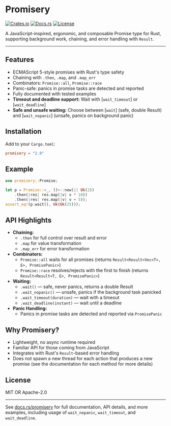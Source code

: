 # Promisery

[![Crates.io](https://img.shields.io/crates/v/promisery.svg)](https://crates.io/crates/promisery)
[![Docs.rs](https://docs.rs/promisery/badge.svg)](https://docs.rs/promisery)
[![License](https://img.shields.io/badge/license-MIT%20OR%20Apache--2.0-blue.svg)](./LICENSE)

A JavaScript-inspired, ergonomic, and composable Promise type for Rust, supporting background work, chaining, and error handling with `Result`.

---

## Features
- ECMAScript 5-style promises with Rust's type safety
- Chaining with `.then`, `.map`, and `.map_err`
- Combinators: `Promise::all`, `Promise::race`
- Panic-safe: panics in promise tasks are detected and reported
- Fully documented with tested examples
- **Timeout and deadline support:** Wait with [`wait_timeout`] or [`wait_deadline`]
- **Safe and unsafe waiting:** Choose between [`wait`] (safe, double Result) and [`wait_nopanic`] (unsafe, panics on background panic)

## Installation
Add to your `Cargo.toml`:
```toml
promisery = "2.0"
```

## Example
```rust
use promisery::Promise;

let p = Promise::<_, ()>::new(|| Ok(2))
    .then(|res| res.map(|v| v * 10))
    .then(|res| res.map(|v| v + 5));
assert_eq!(p.wait(), Ok(Ok(25)));
```

## API Highlights
- **Chaining:**
  - `.then` for full control over result and error
  - `.map` for value transformation
  - `.map_err` for error transformation
- **Combinators:**
  - `Promise::all` waits for all promises (returns `Result<Result<Vec<T>, E>, PromisePanic>`)
  - `Promise::race` resolves/rejects with the first to finish (returns `Result<Result<T, E>, PromisePanic>`)
- **Waiting:**
  - `.wait()` — safe, never panics, returns a double Result
  - `.wait_nopanic()` — unsafe, panics if the background task panicked
  - `.wait_timeout(duration)` — wait with a timeout
  - `.wait_deadline(instant)` — wait until a deadline
- **Panic Handling:**
  - Panics in promise tasks are detected and reported via `PromisePanic`

## Why Promisery?
- Lightweight, no async runtime required
- Familiar API for those coming from JavaScript
- Integrates with Rust's `Result`-based error handling
- Does not spawn a new thread for each action that produces a new promise (see the documentation for each method for more details)

## License
MIT OR Apache-2.0

---

See [docs.rs/promisery](https://docs.rs/promisery) for full documentation, API details, and more examples, including usage of `wait_nopanic`, `wait_timeout`, and `wait_deadline`.
